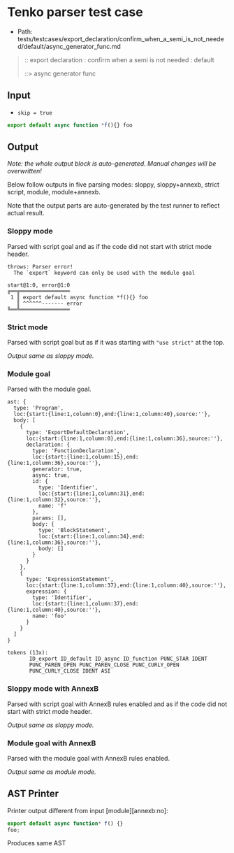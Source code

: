 # Tenko parser test case

- Path: tests/testcases/export_declaration/confirm_when_a_semi_is_not_needed/default/async_generator_func.md

> :: export declaration : confirm when a semi is not needed : default
>
> ::> async generator func

## Input

- `skip = true`

`````js
export default async function *f(){} foo
`````

## Output

_Note: the whole output block is auto-generated. Manual changes will be overwritten!_

Below follow outputs in five parsing modes: sloppy, sloppy+annexb, strict script, module, module+annexb.

Note that the output parts are auto-generated by the test runner to reflect actual result.

### Sloppy mode

Parsed with script goal and as if the code did not start with strict mode header.

`````
throws: Parser error!
  The `export` keyword can only be used with the module goal

start@1:0, error@1:0
╔══╦════════════════
 1 ║ export default async function *f(){} foo
   ║ ^^^^^^------- error
╚══╩════════════════

`````

### Strict mode

Parsed with script goal but as if it was starting with `"use strict"` at the top.

_Output same as sloppy mode._

### Module goal

Parsed with the module goal.

`````
ast: {
  type: 'Program',
  loc:{start:{line:1,column:0},end:{line:1,column:40},source:''},
  body: [
    {
      type: 'ExportDefaultDeclaration',
      loc:{start:{line:1,column:0},end:{line:1,column:36},source:''},
      declaration: {
        type: 'FunctionDeclaration',
        loc:{start:{line:1,column:15},end:{line:1,column:36},source:''},
        generator: true,
        async: true,
        id: {
          type: 'Identifier',
          loc:{start:{line:1,column:31},end:{line:1,column:32},source:''},
          name: 'f'
        },
        params: [],
        body: {
          type: 'BlockStatement',
          loc:{start:{line:1,column:34},end:{line:1,column:36},source:''},
          body: []
        }
      }
    },
    {
      type: 'ExpressionStatement',
      loc:{start:{line:1,column:37},end:{line:1,column:40},source:''},
      expression: {
        type: 'Identifier',
        loc:{start:{line:1,column:37},end:{line:1,column:40},source:''},
        name: 'foo'
      }
    }
  ]
}

tokens (13x):
       ID_export ID_default ID_async ID_function PUNC_STAR IDENT
       PUNC_PAREN_OPEN PUNC_PAREN_CLOSE PUNC_CURLY_OPEN
       PUNC_CURLY_CLOSE IDENT ASI
`````

### Sloppy mode with AnnexB

Parsed with script goal with AnnexB rules enabled and as if the code did not start with strict mode header.

_Output same as sloppy mode._

### Module goal with AnnexB

Parsed with the module goal with AnnexB rules enabled.

_Output same as module mode._

## AST Printer

Printer output different from input [module][annexb:no]:

````js
export default async function* f() {}
foo;
````

Produces same AST
